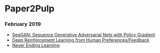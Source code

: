 # Paper2Pulp

### February 2019
  * [SeqGAN: Sequence Generative Adversarial Nets with Policy Gradient](https://github.com/kyscg/Paper2Pulp/blob/master/notes/seq_gan.md)
  * [Deep Reinforcement Learning from Human Preferences/Feedback](https://github.com/kyscg/Paper2Pulp/blob/master/notes/drl%20from%20human%20preferences.md)
  * [Never Ending Learning](https://github.com/kyscg/Paper2Pulp/blob/master/notes/nELearning.md)
